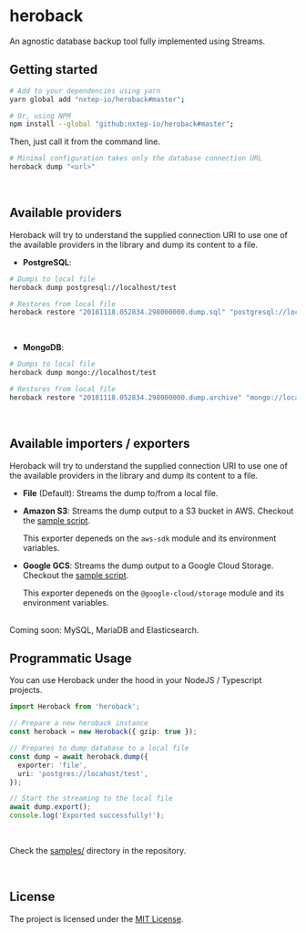 heroback
========

An agnostic database backup tool fully implemented using Streams.


## Getting started

```bash
# Add to your dependencies using yarn
yarn global add "nxtep-io/heroback#master";

# Or, using NPM
npm install --global "github:nxtep-io/heroback#master";
```

Then, just call it from the command line.

```bash
# Minimal configuration takes only the database connection URL
heroback dump "<url>"
```
<br />

## Available providers

Heroback will try to understand the supplied connection URI to use one of the available providers in the library and dump its content to a file.

* **PostgreSQL**:

```bash
# Dumps to local file
heroback dump postgresql://localhost/test

# Restores from local file
heroback restore "20181118.052834.298000000.dump.sql" "postgresql://localhost/test";
```
<br />

* **MongoDB**:

```bash
# Dumps to local file
heroback dump mongo://localhost/test

# Restores from local file
heroback restore "20181118.052834.298000000.dump.archive" "mongo://localhost/test";
```
<br />

## Available importers / exporters

Heroback will try to understand the supplied connection URI to use one of the available providers in the library and dump its content to a file.

* **File** (Default): Streams the dump to/from a local file.

* **Amazon S3**: Streams the dump output to a S3 bucket in AWS. Checkout the [sample script](https://github.com/nxtep-io/heroback/blob/master/samples/pg_aws_dump.ts).

    This exporter depeneds on the ```aws-sdk``` module and its environment variables.

* **Google GCS**: Streams the dump output to a Google Cloud Storage. Checkout the [sample script](https://github.com/nxtep-io/heroback/blob/master/samples/pg_gcp_dump.ts).

    This exporter depeneds on the ```@google-cloud/storage``` module and its environment variables.

<br />
Coming soon: MySQL, MariaDB and Elasticsearch.
<br />

## Programmatic Usage

You can use Heroback under the hood in your NodeJS / Typescript projects.

```typescript
import Heroback from 'heroback';

// Prepare a new heroback instance
const heroback = new Heroback({ gzip: true });

// Prepares to dump database to a local file
const dump = await heroback.dump({
  exporter: 'file',
  uri: 'postgres://locahost/test',
});

// Start the streaming to the local file
await dump.export();
console.log('Exported successfully!');
```
<br />

Check the [samples/](https://github.com/nxtep-io/heroback/tree/master/samples) directory in the repository.

<br />

## License

The project is licensed under the [MIT License](./LICENSE.md).
